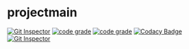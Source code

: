 # projectmain
[![Git Inspector](https://github.com/Kumararun1999/projectmain/actions/workflows/gitinspector.yml/badge.svg)](https://github.com/Kumararun1999/projectmain/actions/workflows/gitinspector.yml)
[![code grade](https://www.code-inspector.com/project/25273/score/svg)](https://frontend.code-inspector.com/public/project/25273/projectmain/dashboard)
[![code grade](https://www.code-inspector.com/project/25273/status/svg)](https://frontend.code-inspector.com/public/project/25273/projectmain/dashboard)
[![Codacy Badge](https://app.codacy.com/project/badge/Grade/34493ec67e17475682783b8de37977ac)](https://www.codacy.com/gh/Kumararun1999/projectmain/dashboard?utm_source=github.com&amp;utm_medium=referral&amp;utm_content=Kumararun1999/projectmain&amp;utm_campaign=Badge_Grade)
[![Git Inspector](https://github.com/Kumararun1999/projectmain/actions/workflows/gitinspector.yml/badge.svg)](https://github.com/Kumararun1999/projectmain/actions/workflows/gitinspector.yml)
